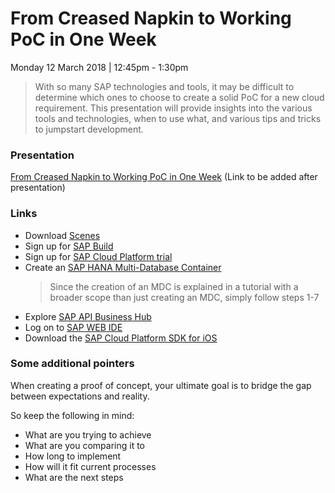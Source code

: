 # From Creased Napkin to Working PoC in One Week

Monday 12 March 2018 | 12:45pm - 1:30pm

> With so many SAP technologies and tools, it may be difficult to determine which ones to choose to create a solid PoC for a new cloud requirement. This presentation will provide insights into the various tools and technologies, when to use what, and various tips and tricks to jumpstart development.

### Presentation

[From Creased Napkin to Working PoC in One Week](#) (Link to be added after presentation)

### Links

 - Download [Scenes](https://experience.sap.com/designservices/approach/scenes)
 - Sign up for [SAP Build](https://www.build.me)
 - Sign up for [SAP Cloud Platform trial]()
 - Create an [SAP HANA Multi-Database Container](https://www.sap.com/developer/tutorials/fiori-ios-scpms-geolocation.html)
     > Since the creation of an MDC is explained in a tutorial with a broader scope than just creating an MDC, simply follow steps 1-7
 - Explore [SAP API Business Hub](https://api.sap.com)
 - Log on to [SAP WEB IDE](https://www.sap.com/developer/tutorials/sapui5-webide-open-webide.html)
 - Download the [SAP Cloud Platform SDK for iOS](https://www.sap.com/developer/topics/cloud-platform-sdk-for-ios.html)

### Some additional pointers

When creating a proof of concept, your ultimate goal is to bridge the gap between expectations and reality.

So keep the following in mind:

 - What are you trying to achieve
 - What are you comparing it to
 - How long to implement
 - How will it fit current processes
 - What are the next steps
